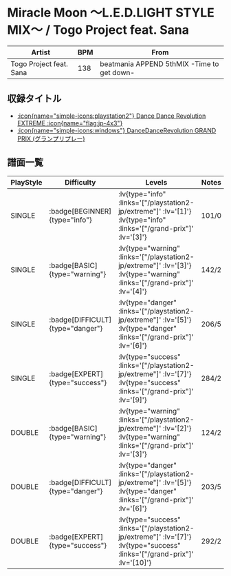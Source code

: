 # Miracle Moon ～L.E.D.LIGHT STYLE MIX～ / Togo Project feat. Sana

|Artist|BPM|From|
|------|---|----|
|Togo Project feat. Sana|138|beatmania APPEND 5thMIX -Time to get down-|

## 収録タイトル

- [ :icon{name="simple-icons:playstation2"} Dance Dance Revolution EXTREME :icon{name="flag:jp-4x3"} ](/playstation2-jp/extreme)
- [ :icon{name="simple-icons:windows"} DanceDanceRevolution GRAND PRIX (グランプリプレー)](/grand-prix)

## 譜面一覧

|PlayStyle|Difficulty|Levels|Notes|Movie|
|---------|----------|------|-----|-----|
|SINGLE| :badge[BEGINNER]{type="info"} | :lv{type="info" :links='["/playstation2-jp/extreme"]' :lv='[1]'}  :lv{type="info" :links='["/grand-prix"]' :lv='[3]'} |101/0||
|SINGLE| :badge[BASIC]{type="warning"} | :lv{type="warning" :links='["/playstation2-jp/extreme"]' :lv='[3]'}  :lv{type="warning" :links='["/grand-prix"]' :lv='[4]'} |142/2||
|SINGLE| :badge[DIFFICULT]{type="danger"} | :lv{type="danger" :links='["/playstation2-jp/extreme"]' :lv='[5]'}  :lv{type="danger" :links='["/grand-prix"]' :lv='[6]'} |206/5||
|SINGLE| :badge[EXPERT]{type="success"} | :lv{type="success" :links='["/playstation2-jp/extreme"]' :lv='[7]'}  :lv{type="success" :links='["/grand-prix"]' :lv='[9]'} |284/2||
|DOUBLE| :badge[BASIC]{type="warning"} | :lv{type="warning" :links='["/playstation2-jp/extreme"]' :lv='[2]'}  :lv{type="warning" :links='["/grand-prix"]' :lv='[3]'} |124/2||
|DOUBLE| :badge[DIFFICULT]{type="danger"} | :lv{type="danger" :links='["/playstation2-jp/extreme"]' :lv='[5]'}  :lv{type="danger" :links='["/grand-prix"]' :lv='[6]'} |203/5||
|DOUBLE| :badge[EXPERT]{type="success"} | :lv{type="success" :links='["/playstation2-jp/extreme"]' :lv='[7]'}  :lv{type="success" :links='["/grand-prix"]' :lv='[10]'} |292/2||
